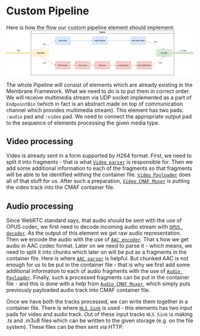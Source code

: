 

# Custom Pipeline
Here is how the flow our custom pipeline element should implement:
![Pipeline Flow Scheme](assets/images/webrtc_to_hls_pipeline.drawio.png)

The whole Pipeline will consist of elements which are already existing in the Membrane Framework. What we need to do is to put them in correct order.
We will receive multimedia stream via UDP socket implemented as a part of `EndpointBin` (which in fact is an abstract made on top of communication channel which provides multimedia stream). This element has two pads: `:audio` pad and `:video` pad. We need to connect the appropriate output pad to the sequence of elements processing the given media type.
## Video processing
Video is already sent in a form supported by H264 format. First, we need to split it into fragments - that is what [`Video parser`]() is responsible for. Then we add some additional information to each of the fragments so that fragments will be able to be identified withing the container file. [`Video Payloader`](https://github.com/membraneframework/membrane_mp4_plugin/blob/master/lib/membrane_mp4/payloader/h264.ex) does all of that stuff for us. 
After such a preparation, [`Video CMAF Muxer`]() is putting the video track into the CMAF container file.
## Audio processing
Since WebRTC standard says, that audio should be sent with the use of OPUS codec, we first need to decode incoming audio stream with [`OPUS decoder`](https://github.com/membraneframework/membrane_opus_plugin/blob/master/lib/membrane_opus/decoder.ex).
As the output of this element we get raw audio representation. 
Then we encode the audio with the use of [`AAC encoder`](). That s how we get audio in AAC codec format. Later on we need to parse it - which means, we need to split it into chunks which later on will be put as a fragments in the container file. Here is where [`AAC parser`](https://github.com/membraneframework/membrane_aac_plugin/blob/master/lib/membrane/aac/parser.ex) is helpful. But chunked AAC is not enough for us to be put in the container file - that is why we first add some additional information to each of audio fragments with the use of [`Audio Payloader`](https://github.com/membraneframework/membrane_mp4_plugin/blob/master/lib/membrane_mp4/payloader/aac.ex). Finally, such a processed fragments can be put in the container file - and this is done with a help from [`Audio CMAF Muxer`](), which simply puts previously payloaded audio track into CMAF container file. 


Once we have both the tracks processed, we can write them together in a container file. There is where [`HLS Sink`]() is used - this elements has two input pads for video and audio track. Out of these input tracks `HLS Sink` is making .ts and .m3u8 files which can be written to the given storage (e.g. on the file system).
These files can be then sent via HTTP.